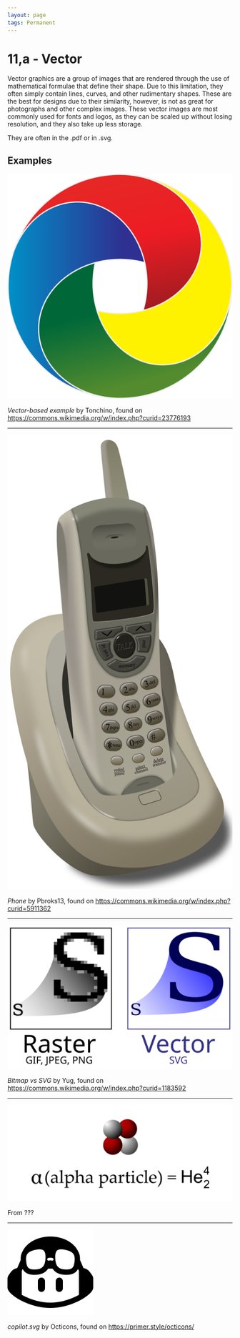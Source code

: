 ```yaml
---
layout: page
tags: Permanent 
---
```


# 11,a - Vector

Vector graphics are a group of images that are rendered through the use of mathematical formulae that define their shape. Due to this limitation, they often simply contain lines, curves, and other rudimentary shapes. These are the best for designs due to their similarity, however, is not as great for photographs and other complex images. These vector images are most commonly used for fonts and logos, as they can be scaled up without losing resolution, and they also take up less storage.

They are often in the .pdf or in .svg.

## Examples

![Vector 1](../../../assets/Vector%201.svg)

*Vector-based example* by Tonchino, found on https://commons.wikimedia.org/w/index.php?curid=23776193

---

![Vector 2](../../../assets/Vector%202.svg)

*Phone* by Pbroks13, found on https://commons.wikimedia.org/w/index.php?curid=5911362

---

![Vector 3](../../../assets/Vector%203.svg)

*Bitmap vs SVG* by Yug, found on https://commons.wikimedia.org/w/index.php?curid=1183592

---

![Alpha-Particle](../../../assets/Alpha-Particle.svg)

From ???

---

![copilot](../../../assets/copilot.svg)

*copilot.svg* by Octicons, found on https://primer.style/octicons/